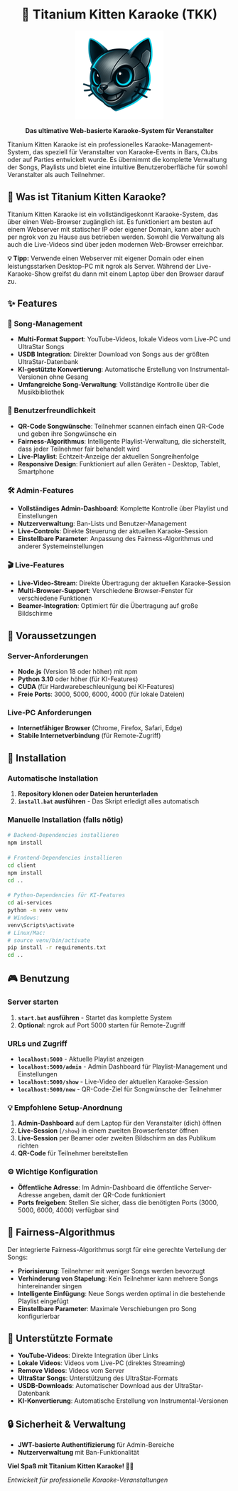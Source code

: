 <div align="center">

# 🎤 Titanium Kitten Karaoke (TKK)

<img src="assets/tkk-logo.png" alt="Titanium Kitten Karaoke Logo" width="200" height="200">

**Das ultimative Web-basierte Karaoke-System für Veranstalter**

</div>

Titanium Kitten Karaoke ist ein professionelles Karaoke-Management-System, das speziell für Veranstalter von Karaoke-Events in Bars, Clubs oder auf Parties entwickelt wurde. Es übernimmt die komplette Verwaltung der Songs, Playlists und bietet eine intuitive Benutzeroberfläche für sowohl Veranstalter als auch Teilnehmer.

## 🎯 Was ist Titanium Kitten Karaoke?

Titanium Kitten Karaoke ist ein vollständigeskonnt Karaoke-System, das über einen Web-Browser zugänglich ist. Es funktioniert am besten auf einem Webserver mit statischer IP oder eigener Domain, kann aber auch per ngrok von zu Hause aus betrieben werden. Sowohl die Verwaltung als auch die Live-Videos sind über jeden modernen Web-Browser erreichbar.

**💡 Tipp:** Verwende einen Webserver mit eigener Domain oder einen leistungsstarken Desktop-PC mit ngrok als Server. Während der Live-Karaoke-Show greifst du dann mit einem Laptop über den Browser darauf zu.

## ✨ Features

### 🎵 Song-Management
- **Multi-Format Support**: YouTube-Videos, lokale Videos vom Live-PC und UltraStar Songs
- **USDB Integration**: Direkter Download von Songs aus der größten UltraStar-Datenbank
- **KI-gestützte Konvertierung**: Automatische Erstellung von Instrumental-Versionen ohne Gesang
- **Umfangreiche Song-Verwaltung**: Vollständige Kontrolle über die Musikbibliothek

### 👥 Benutzerfreundlichkeit
- **QR-Code Songwünsche**: Teilnehmer scannen einfach einen QR-Code und geben ihre Songwünsche ein
- **Fairness-Algorithmus**: Intelligente Playlist-Verwaltung, die sicherstellt, dass jeder Teilnehmer fair behandelt wird
- **Live-Playlist**: Echtzeit-Anzeige der aktuellen Songreihenfolge
- **Responsive Design**: Funktioniert auf allen Geräten - Desktop, Tablet, Smartphone

### 🛠️ Admin-Features
- **Vollständiges Admin-Dashboard**: Komplette Kontrolle über Playlist und Einstellungen
- **Nutzerverwaltung**: Ban-Lists und Benutzer-Management
- **Live-Controls**: Direkte Steuerung der aktuellen Karaoke-Session
- **Einstellbare Parameter**: Anpassung des Fairness-Algorithmus und anderer Systemeinstellungen

### 🎬 Live-Features
- **Live-Video-Stream**: Direkte Übertragung der aktuellen Karaoke-Session
- **Multi-Browser-Support**: Verschiedene Browser-Fenster für verschiedene Funktionen
- **Beamer-Integration**: Optimiert für die Übertragung auf große Bildschirme

## 🔧 Voraussetzungen

### Server-Anforderungen
- **Node.js** (Version 18 oder höher) mit npm
- **Python 3.10** oder höher (für KI-Features)
- **CUDA** (für Hardwarebeschleunigung bei KI-Features)
- **Freie Ports**: 3000, 5000, 6000, 4000 (für lokale Dateien)

### Live-PC Anforderungen
- **Internetfähiger Browser** (Chrome, Firefox, Safari, Edge)
- **Stabile Internetverbindung** (für Remote-Zugriff)

## 🚀 Installation

### Automatische Installation
1. **Repository klonen oder Dateien herunterladen**
2. **`install.bat` ausführen** - Das Skript erledigt alles automatisch

### Manuelle Installation (falls nötig)
```bash
# Backend-Dependencies installieren
npm install

# Frontend-Dependencies installieren
cd client
npm install
cd ..

# Python-Dependencies für KI-Features
cd ai-services
python -m venv venv
# Windows:
venv\Scripts\activate
# Linux/Mac:
# source venv/bin/activate
pip install -r requirements.txt
cd ..
```

## 🎮 Benutzung

### Server starten
1. **`start.bat` ausführen** - Startet das komplette System
2. **Optional**: ngrok auf Port 5000 starten für Remote-Zugriff

### URLs und Zugriff
- **`localhost:5000`** - Aktuelle Playlist anzeigen
- **`localhost:5000/admin`** - Admin Dashboard für Playlist-Management und Einstellungen
- **`localhost:5000/show`** - Live-Video der aktuellen Karaoke-Session
- **`localhost:5000/new`** - QR-Code-Ziel für Songwünsche der Teilnehmer

### 💡 Empfohlene Setup-Anordnung
1. **Admin-Dashboard** auf dem Laptop für den Veranstalter (dich) öffnen
2. **Live-Session** (`/show`) in einem zweiten Browserfenster öffnen
3. **Live-Session** per Beamer oder zweiten Bildschirm an das Publikum richten
4. **QR-Code** für Teilnehmer bereitstellen

### ⚙️ Wichtige Konfiguration
- **Öffentliche Adresse**: Im Admin-Dashboard die öffentliche Server-Adresse angeben, damit der QR-Code funktioniert
- **Ports freigeben**: Stellen Sie sicher, dass die benötigten Ports (3000, 5000, 6000, 4000) verfügbar sind

## 🧠 Fairness-Algorithmus

Der integrierte Fairness-Algorithmus sorgt für eine gerechte Verteilung der Songs:

- **Priorisierung**: Teilnehmer mit weniger Songs werden bevorzugt
- **Verhinderung von Stapelung**: Kein Teilnehmer kann mehrere Songs hintereinander singen
- **Intelligente Einfügung**: Neue Songs werden optimal in die bestehende Playlist eingefügt
- **Einstellbare Parameter**: Maximale Verschiebungen pro Song konfigurierbar

## 🎵 Unterstützte Formate

- **YouTube-Videos**: Direkte Integration über Links
- **Lokale Videos**: Videos vom Live-PC (direktes Streaming)
- **Remove Videos**: Videos vom Server
- **UltraStar Songs**: Unterstützung des UltraStar-Formats
- **USDB-Downloads**: Automatischer Download aus der UltraStar-Datenbank
- **KI-Konvertierung**: Automatische Erstellung von Instrumental-Versionen

## 🔒 Sicherheit & Verwaltung

- **JWT-basierte Authentifizierung** für Admin-Bereiche
- **Nutzerverwaltung** mit Ban-Funktionalität

**Viel Spaß mit Titanium Kitten Karaoke! 🎤🎵**

*Entwickelt für professionelle Karaoke-Veranstaltungen*